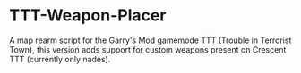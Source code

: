 TTT-Weapon-Placer
=================

A map rearm script for the Garry's Mod gamemode TTT (Trouble in Terrorist Town), this version adds support for custom weapons present on Crescent TTT (currently only nades).
